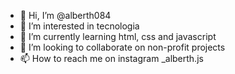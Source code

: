 - 👋 Hi, I’m @alberth084
- 👀 I’m interested in tecnologia
- 🌱 I’m currently learning html, css and javascript
- 💞️ I’m looking to collaborate on non-profit projects
- 📫 How to reach me on instagram _alberth.js 

<!---
alberth084/alberth084 is a ✨ special ✨ repository because its `README.md` (this file) appears on your GitHub profile.
You can click the Preview link to take a look at your changes.
--->
